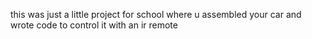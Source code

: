 this was just a little project for school where u assembled your car and wrote code to control it with an ir remote
